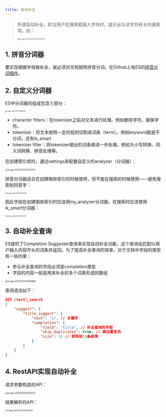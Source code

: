 ```yaml
---
title: 自动补全
---
```


> 所谓自动补全，即当用户在搜索框输入字符时，提示出与该字符有关的搜索项。如：
>
> <img src="https://figure-bed.chua-n.com/数据库/Elasticsearch/image-20220101210634118.png" alt="image-20220101210634118" style="zoom:45%;" />

## 1. 拼音分词器

要实现根据字母做补全，就必须对文档按照拼音分词。在Github上有ES的[拼音分词插件](https://github.com/medcl/elasticsearch-analysis-pinyin)。

## 2. 自定义分词器

ES中分词器的组成包含三部分：

<img src="https://figure-bed.chua-n.com/数据库/Elasticsearch/image-20220101211059548.png" alt="image-20220101211059548" style="zoom:33%;" />

- character filters：在tokenizer之前对文本进行处理。例如删除字符、替换字符。
- tokenizer：将文本按照一定的规则切割成词条（term）。例如keyword就是不分词，还有ik_smart
- tokenizer filter：将tokenizer输出的词条做进一步处理。例如大小写转换、同义词转换、拼音处理等。

在创建索引库时，通过settings来配置自定义的analyzer（分词器）：

<img src="https://figure-bed.chua-n.com/数据库/Elasticsearch/image-20220101211236413.png" alt="image-20220101211236413" style="zoom:50%;" />

拼音分词器适合在创建倒排索引的时候使用，但不能在搜索的时候使用——避免搜索到同音字：

<img src="https://figure-bed.chua-n.com/数据库/Elasticsearch/image-20220101211405803.png" alt="image-20220101211405803" style="zoom:36%;" />

因此字段在创建倒排索引时应该用my_analyzer分词器，在搜索时应该使用ik_smart分词器：

<img src="https://figure-bed.chua-n.com/数据库/Elasticsearch/image-20220101211511215.png" alt="image-20220101211511215" style="zoom:36%;" />

## 3. 自动补全查询

ES提供了Completion Suggester查询来实现自动补全功能，这个查询会匹配以用户输入内容开头的词条并返回。为了提高补全查询的效率，对于文档中字段的类型有一些约束：

- 参与补全查询的字段必须是completion类型
- 字段的内容一般是用来补全的多个词条形成的数组

<img src="https://figure-bed.chua-n.com/数据库/Elasticsearch/image-20220101211936860.png" alt="image-20220101211936860" style="zoom:50%;" />

查询语法如下：

```json
GET /test/_search
{
    "suggest": {
        "title_suggest": {
            "text": "s", // 关键字
            "completion": {
                "field": "title", // 补全查询的字段
                "skip_duplicates": true, // 跳过重复的
                "size": 10 // 获取前10条结果
            }
        }
    }
}
```

## 4. RestAPI实现自动补全

请求参数构造的API：

<img src="https://figure-bed.chua-n.com/数据库/Elasticsearch/image-20220101212501072.png" alt="image-20220101212501072" style="zoom:50%;" />

结果解析的API：

<img src="https://figure-bed.chua-n.com/数据库/Elasticsearch/image-20220101212609473.png" alt="image-20220101212609473" style="zoom:45%;" />

